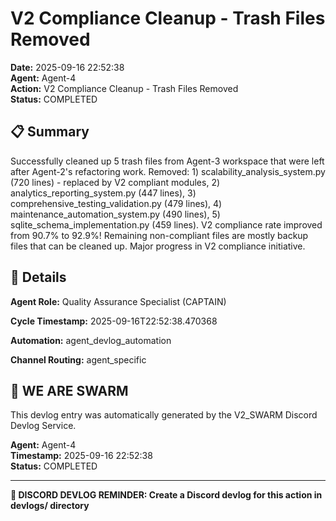# V2 Compliance Cleanup - Trash Files Removed

**Date:** 2025-09-16 22:52:38  
**Agent:** Agent-4  
**Action:** V2 Compliance Cleanup - Trash Files Removed  
**Status:** COMPLETED

## 📋 Summary

Successfully cleaned up 5 trash files from Agent-3 workspace that were left after Agent-2's refactoring work. Removed: 1) scalability_analysis_system.py (720 lines) - replaced by V2 compliant modules, 2) analytics_reporting_system.py (447 lines), 3) comprehensive_testing_validation.py (479 lines), 4) maintenance_automation_system.py (490 lines), 5) sqlite_schema_implementation.py (459 lines). V2 compliance rate improved from 90.7% to 92.9%! Remaining non-compliant files are mostly backup files that can be cleaned up. Major progress in V2 compliance initiative.

## 🎯 Details

**Agent Role:** Quality Assurance Specialist (CAPTAIN)

**Cycle Timestamp:** 2025-09-16T22:52:38.470368

**Automation:** agent_devlog_automation

**Channel Routing:** agent_specific

## 🐝 WE ARE SWARM

This devlog entry was automatically generated by the V2_SWARM Discord Devlog Service.

**Agent:** Agent-4  
**Timestamp:** 2025-09-16 22:52:38  
**Status:** COMPLETED

---

**📝 DISCORD DEVLOG REMINDER: Create a Discord devlog for this action in devlogs/ directory**
